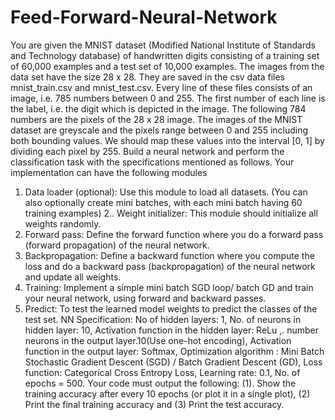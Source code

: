 # Feed-Forward-Neural-Network

You are given the MNIST dataset (Modified National Institute of Standards and
Technology database) of handwritten digits consisting of a training set of 60,000
examples and a test set of 10,000 examples. The images from the data set have the size
28 x 28. They are saved in the csv data files mnist_train.csv and mnist_test.csv. Every
line of these files consists of an image, i.e. 785 numbers between 0 and 255. The first
number of each line is the label, i.e. the digit which is depicted in the image. The following
784 numbers are the pixels of the 28 x 28 image. The images of the MNIST dataset are
greyscale and the pixels range between 0 and 255 including both bounding values. We
should map these values into the interval [0, 1] by dividing each pixel by 255.
Build a neural network and perform the classification task with the specifications
mentioned as follows. Your implementation can have the following modules
1. Data loader (optional): Use this module to load all datasets. (You can also optionally
create mini batches, with each mini batch having 60 training examples)
2.. Weight initializer: This module should initialize all weights randomly.
3. Forward pass: Define the forward function where you do a forward pass (forward
propagation) of the neural network.
4. Backpropagation: Define a backward function where you compute the loss and do a
backward pass (backpropagation) of the neural network and update all weights.
5. Training: Implement a simple mini batch SGD loop/ batch GD and train your neural
network, using forward and backward passes.
6. Predict: To test the learned model weights to predict the classes of the test set.
NN Specification: No of hidden layers: 1, No. of neurons in hidden layer: 10, Activation
function in the hidden layer: ReLu ,. number neurons in the output layer.10(Use one-hot
encoding), Activation function in the output layer: Softmax, Optimization algorithm : Mini
Batch Stochastic Gradient Descent (SGD) / Batch Gradient Descent (GD), Loss
function: Categorical Cross Entropy Loss, Learning rate: 0.1, No. of epochs = 500.
Your code must output the following: (1). Show the training accuracy after every 10
epochs (or plot it in a single plot), (2) Print the final training accuracy and (3) Print the test
accuracy.
